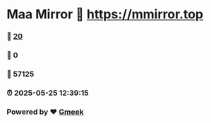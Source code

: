 # Maa Mirror :link: https://mmirror.top 
### :page_facing_up: [20](https://mmirror.top/tag.html) 
### :speech_balloon: 0 
### :hibiscus: 57125 
### :alarm_clock: 2025-05-25 12:39:15 
### Powered by :heart: [Gmeek](https://github.com/Meekdai/Gmeek)
